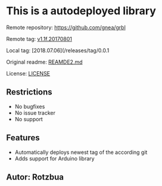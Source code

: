 # This is a autodeployed library

Remote repository: https://github.com/gnea/grbl

Remote tag: [v1.1f.20170801](https://github.com/gnea/grbl/tree/v1.1f.20170801)

Local tag: [2018.07.06](/releases/tag/0.0.1

Original readme: [REAMDE2.md](./blob/README2.md)

License: [LICENSE](./LICENSE)

## Restrictions

* No bugfixes
* No issue tracker
* No support

## Features

* Automatically deploys newest tag of the according git
* Adds support for Arduino library

## Autor: Rotzbua
